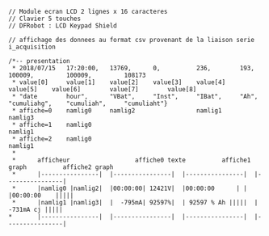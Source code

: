     // Module ecran LCD 2 lignes x 16 caracteres
    // Clavier 5 touches
    // DFRobot : LCD Keypad Shield

    // affichage des donnees au format csv provenant de la liaison serie i_acquisition

    /*-- presentation
     * 2018/07/15	17:20:00,	13769,		0,			236,		193,		100009,			100009,			108173
     * value[0]		value[1]	value[2]	value[3]	value[4]	value[5]	value[6]		value[7]		value[8]
     * "date		hour",		"VBat",		"Inst",		"IBat",		"Ah",		"cumuliahg",	"cumuliah",		"cumuliaht"}
     * affiche=0	namlig0		namlig2					namlig1					namlig3
     * affiche=1	namlig0														namlig1
     * affiche=2	namlig0											namlig1
     *
     * 		afficheur			       affiche0 texte		   affiche1 graph		   affiche2 graph
     *		|----------------|	|----------------|	|----------------|	|----------------|
     *		|namlig0 |namlig2|	|00:00:00| 12421V|	|00:00:00      | |	|00:00:00    |||||
     *		|namlig1 |namlig3|	|  -795mA| 92597%|	| 92597 % Ah |||||	|  -731mA cj |||||
    * 		|----------------|	|----------------|	|----------------|	|----------------|
